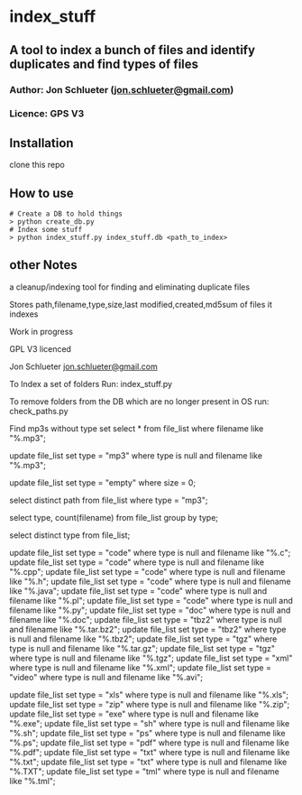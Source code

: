 # index_stuff

## A tool to index a bunch of files and identify duplicates and find types of files

### Author: Jon Schlueter (jon.schlueter@gmail.com)
### Licence: GPS V3

## Installation

clone this repo



## How to use

    # Create a DB to hold things
    > python create_db.py
    # Index some stuff
    > python index_stuff.py index_stuff.db <path_to_index>


## other Notes

a cleanup/indexing tool for finding and eliminating duplicate files

Stores path,filename,type,size,last modified,created,md5sum of files it indexes

Work in progress

GPL V3 licenced

Jon Schlueter
jon.schlueter@gmail.com


To Index a set of folders
Run:
    index_stuff.py

To remove folders from the DB which are no longer present in OS
run:
    check_paths.py


Find mp3s without type set
select * from file_list where filename like "%.mp3";

update file_list set type = "mp3" where type is null and filename like "%.mp3";

update file_list set type = "empty" where size = 0;



select distinct path from file_list where type = "mp3";


select type, count(filename) from file_list group by type;

select distinct type from file_list;



update file_list set type = "code" where type is null and filename like "%.c";
update file_list set type = "code" where type is null and filename like "%.cpp";
update file_list set type = "code" where type is null and filename like "%.h";
update file_list set type = "code" where type is null and filename like "%.java";
update file_list set type = "code" where type is null and filename like "%.pl";
update file_list set type = "code" where type is null and filename like "%.py";
update file_list set type = "doc" where type is null and filename like "%.doc";
update file_list set type = "tbz2" where type is null and filename like "%.tar.bz2";
update file_list set type = "tbz2" where type is null and filename like "%.tbz2";
update file_list set type = "tgz" where type is null and filename like "%.tar.gz";
update file_list set type = "tgz" where type is null and filename like "%.tgz";
update file_list set type = "xml" where type is null and filename like "%.xml";
update file_list set type = "video" where type is null and filename like "%.avi";

update file_list set type = "xls" where type is null and filename like "%.xls";
update file_list set type = "zip" where type is null and filename like "%.zip";
update file_list set type = "exe" where type is null and filename like "%.exe";
update file_list set type = "sh" where type is null and filename like "%.sh";
update file_list set type = "ps" where type is null and filename like "%.ps";
update file_list set type = "pdf" where type is null and filename like "%.pdf";
update file_list set type = "txt" where type is null and filename like "%.txt";
update file_list set type = "txt" where type is null and filename like "%.TXT";
update file_list set type = "tml" where type is null and filename like "%.tml";



